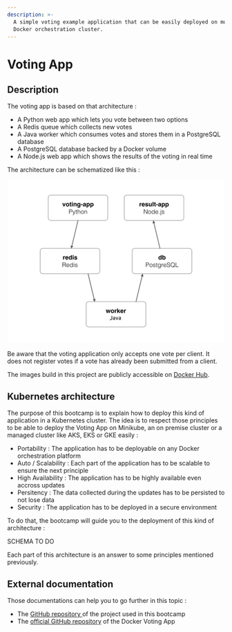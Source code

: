 ```yaml
---
description: >-
  A simple voting example application that can be easily deployed on multiple
  Docker orchestration cluster.
---
```


# Voting App

## Description

The voting app is based on that architecture :

* A Python web app which lets you vote between two options
* A Redis queue which collects new votes
* A Java worker which consumes votes and stores them in a PostgreSQL database
* A PostgreSQL database backed by a Docker volume
* A Node.js web app which shows the results of the voting in real time

The architecture can be schematized like this :

![Voting App architecture](../.gitbook/assets/architecture.png)

Be aware that the voting application only accepts one vote per client. It does not register votes if a vote has already been submitted from a client.

The images build in this project are publicly accessible on [Docker Hub](https://hub.docker.com/u/wikitops/).

## Kubernetes architecture

The purpose of this bootcamp is to explain how to deploy this kind of application in a Kubernetes cluster. The idea is to respect those principles to be able to deploy the Voting App on Minikube, an on premise cluster or a managed cluster like AKS, EKS or GKE easily :

* Portability : The application has to be deployable on any Docker orchestration platform
* Auto / Scalability : Each part of the application has to be scalable to ensure the next principle
* High Availability : The application has to be highly available even accross updates
* Persitency : The data collected during the updates has to be persisted to not lose data
* Security : The application has to be deployed in a secure environment

To do that, the bootcamp will guide you to the deployment of this kind of architecture :

SCHEMA TO DO

Each part of this architecture is an answer to some principles mentioned previously.

## External documentation

Those documentations can help you to go further in this topic :

* The [GitHub repository ](https://github.com/wikitops/example-voting-app)of the project used in this bootcamp
* The [official GitHub repository](https://github.com/dockersamples/example-voting-app) of the Docker Voting App

